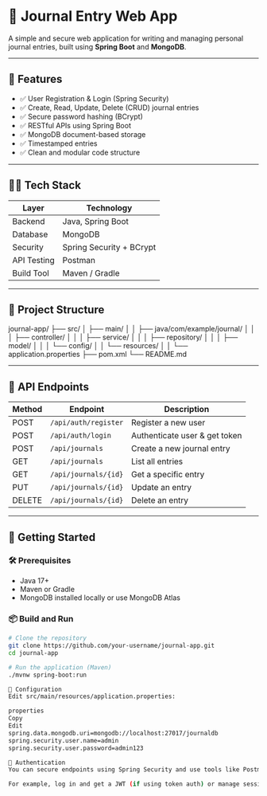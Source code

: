 # 📓 Journal Entry Web App

A simple and secure web application for writing and managing personal journal entries, built using **Spring Boot** and **MongoDB**.

---

## 🚀 Features

- ✅ User Registration & Login (Spring Security)
- ✅ Create, Read, Update, Delete (CRUD) journal entries
- ✅ Secure password hashing (BCrypt)
- ✅ RESTful APIs using Spring Boot
- ✅ MongoDB document-based storage
- ✅ Timestamped entries
- ✅ Clean and modular code structure

---

## 🧑‍💻 Tech Stack

| Layer        | Technology         |
|--------------|--------------------|
| Backend      | Java, Spring Boot  |
| Database     | MongoDB            |
| Security     | Spring Security + BCrypt |
| API Testing  | Postman            |
| Build Tool   | Maven / Gradle     |

---

## 📁 Project Structure
journal-app/
├── src/
│ ├── main/
│ │ ├── java/com/example/journal/
│ │ │ ├── controller/
│ │ │ ├── service/
│ │ │ ├── repository/
│ │ │ ├── model/
│ │ │ └── config/
│ │ └── resources/
│ │ └── application.properties
├── pom.xml
└── README.md


---

## 📌 API Endpoints

| Method | Endpoint             | Description                  |
|--------|----------------------|------------------------------|
| POST   | `/api/auth/register` | Register a new user          |
| POST   | `/api/auth/login`    | Authenticate user & get token|
| POST   | `/api/journals`      | Create a new journal entry   |
| GET    | `/api/journals`      | List all entries             |
| GET    | `/api/journals/{id}` | Get a specific entry         |
| PUT    | `/api/journals/{id}` | Update an entry              |
| DELETE | `/api/journals/{id}` | Delete an entry              |

---

## 🧪 Getting Started

### 🛠 Prerequisites

- Java 17+
- Maven or Gradle
- MongoDB installed locally or use MongoDB Atlas

### 📦 Build and Run

```bash
# Clone the repository
git clone https://github.com/your-username/journal-app.git
cd journal-app

# Run the application (Maven)
./mvnw spring-boot:run

🔧 Configuration
Edit src/main/resources/application.properties:

properties
Copy
Edit
spring.data.mongodb.uri=mongodb://localhost:27017/journaldb
spring.security.user.name=admin
spring.security.user.password=admin123

🔐 Authentication
You can secure endpoints using Spring Security and use tools like Postman to pass login credentials.

For example, log in and get a JWT (if using token auth) or manage session cookies.

